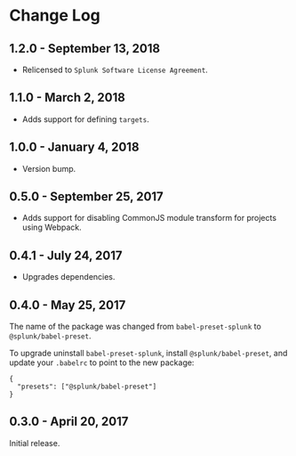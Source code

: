 Change Log
============

1.2.0 - September 13, 2018
----------
* Relicensed to `Splunk Software License Agreement`.

1.1.0 - March 2, 2018
----------
* Adds support for defining `targets`.

1.0.0 - January 4, 2018
----------
* Version bump.

0.5.0 - September 25, 2017
----------
* Adds support for disabling CommonJS module transform for projects using Webpack.

0.4.1 - July 24, 2017
----------
* Upgrades dependencies.

0.4.0 - May 25, 2017
----------

The name of the package was changed from `babel-preset-splunk` to `@splunk/babel-preset`.

To upgrade uninstall `babel-preset-splunk`, install `@splunk/babel-preset`, and update your `.babelrc` to point to the new package:

```
{
  "presets": ["@splunk/babel-preset"]
}
```

0.3.0 - April 20, 2017
----------

Initial release.
